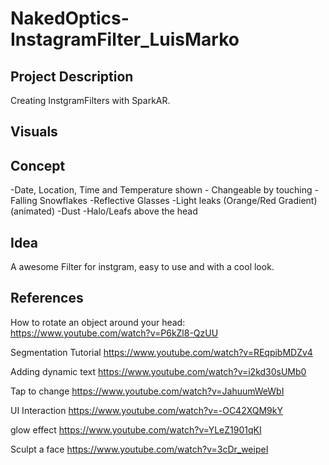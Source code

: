 # NakedOptics-InstagramFilter_LuisMarko

## Project Description
Creating InstgramFilters with SparkAR.

## Visuals

## Concept

-Date, Location, Time and Temperature shown - Changeable by touching
-Falling Snowflakes
-Reflective Glasses
-Light leaks (Orange/Red Gradient) (animated)
-Dust 
-Halo/Leafs above the head


## Idea

A awesome Filter for instgram, easy to use and with a cool look. 

## References

How to rotate an object around your head:
https://www.youtube.com/watch?v=P6kZl8-QzUU

Segmentation Tutorial
https://www.youtube.com/watch?v=REqpibMDZv4

Adding dynamic text
https://www.youtube.com/watch?v=i2kd30sUMb0

Tap to change
https://www.youtube.com/watch?v=JahuumWeWbI

UI Interaction 
https://www.youtube.com/watch?v=-OC42XQM9kY

glow effect
https://www.youtube.com/watch?v=YLeZ1901qKI

Sculpt a face
https://www.youtube.com/watch?v=3cDr_weipeI
